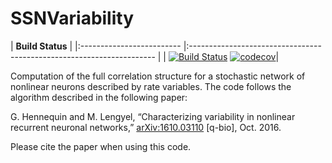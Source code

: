 # SSNVariability

| **Build Status**                                                      |
|:------------------------- |:--------------------------------------------------------------------- |
| [![Build Status](https://github.com/dylanfesta/SSNVariability.jl/workflows/CI/badge.svg)](https://github.com/dylanfesta/SSNVariability.jl/actions) [![codecov](https://codecov.io/gh/dylanfesta/SSNVariability.jl/branch/main/graph/badge.svg?token=B5IAIFPE0S)](https://codecov.io/gh/dylanfesta/SSNVariability.jl)|

Computation of the full correlation structure for a stochastic network of nonlinear neurons described by rate variables.  The code follows the algorithm described in the following paper:

G. Hennequin and M. Lengyel, “Characterizing variability in nonlinear recurrent neuronal networks,” [arXiv:1610.03110](http://arxiv.org/abs/1610.03110) [q-bio], Oct. 2016.

Please cite the paper when using this code.

